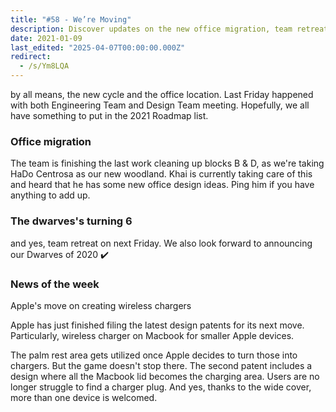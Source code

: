 ```yaml
---
title: "#58 - We’re Moving"
description: Discover updates on the new office migration, team retreat, and Apple’s innovative wireless charger patents for MacBook in this week’s news roundup.
date: 2021-01-09
last_edited: "2025-04-07T00:00:00.000Z"
redirect:
  - /s/Ym8LQA
---
```


by all means, the new cycle and the office location. Last Friday happened with both Engineering Team and Design Team meeting. Hopefully, we all have something to put in the 2021 Roadmap list.

### Office migration

The team is finishing the last work cleaning up blocks B & D, as we're taking HaDo Centrosa as our new woodland. Khai is currently taking care of this and heard that he has some new office design ideas. Ping him if you have anything to add up.

### The dwarves's turning 6

and yes, team retreat on next Friday. We also look forward to announcing our Dwarves of 2020 ✔️

### News of the week

Apple's move on creating wireless chargers

Apple has just finished filing the latest design patents for its next move. Particularly, wireless charger on Macbook for smaller Apple devices.

The palm rest area gets utilized once Apple decides to turn those into chargers. But the game doesn't stop there. The second patent includes a design where all the Macbook lid becomes the charging area. Users are no longer struggle to find a charger plug. And yes, thanks to the wide cover, more than one device is welcomed.
